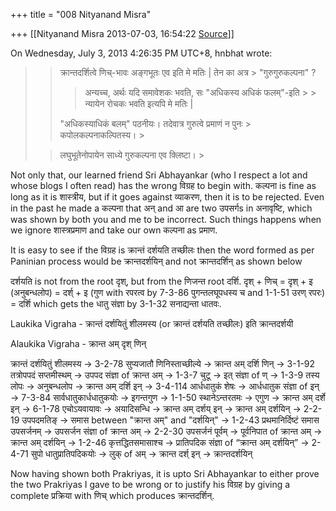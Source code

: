 +++
title = "008 Nityanand Misra"

+++
[[Nityanand Misra	2013-07-03, 16:54:22 [Source](https://groups.google.com/g/samskrita/c/f6PVr3KcjB0)]]



  
  
On Wednesday, July 3, 2013 4:26:35 PM UTC+8, hnbhat wrote:

> 
> >   
> > 
> > क्रान्तदर्शित्वे णिच्-भावः अङ्गभूतः एव इति मे मतिः \| तेन का अत्र > "गुरुगुरुकल्पना" ?  
> > 
> > > अन्यच्च, अर्थः यदि समावेशकः भवति, सः "अधिकस्य अधिकं फलम्"-इति > > न्यायेन रोचकः भवति इत्यपि मे मतिः \|  
> > 
> >   
> > 
> > 
> > "अधिकस्याधिकं बलम्" पठनीयः। तदेवात्र गुरुत्वे प्रमाणं न पुनः > कपोलकल्पनाकल्पितस्य। >
> 
> > 
> >   
> > 
> > 
> > लघुभूतेनोपायेन साध्ये गुरुकल्पना एव क्लिष्टा। >
> 
> > 
> >   
> > 
> > 
> > 
> > 

  
  
Not only that, our learned friend Sri Abhayankar (who I respect a lot and whose blogs I often read) has the wrong विग्रह to begin with. कल्पना is fine as long as it is शास्त्रीय, but if it goes against व्याकरण, then it is to be rejected. Even in the past he made a कल्पना that अन् and आ are two उपसर्गs in अनावृष्टि, which was shown by both you and me to be incorrect. Such things happens when we ignore शास्त्रप्रमाण and take our own कल्पना as प्रमाण.  
  
It is easy to see if the विग्रह is क्रान्तं दर्शयति तच्छीलः then the word formed as per Paninian process would be क्रान्तदर्शयिन् and not क्रान्तदर्शिन् as shown below  
  
दर्शयति is not from the root दृश्, but from the णिजन्त root दर्शि.
दृश् + णिच् = दृश् + इ (अनुबन्धलोप) = दर्श् + इ (गुण with रपरत्व by 7-3-86 पुगन्तलघूपधस्य च and 1-1-51 उरण् रपरः) = दर्शि which gets the धातु संज्ञा by 3-1-32 सनाद्यन्ता धातवः.  
  
Laukika Vigraha - क्रान्तं दर्शयितुं शीलमस्य (or क्रान्तं दर्शयति तच्छीलः) इति क्रान्तदर्शयी

  
Alaukika Vigraha - क्रान्त अम् दृश् णिन्  

क्रान्तं दर्शयितुं शीलमस्य -> 3-2-78 सुप्यजातौ णिनिस्ताच्छील्ये -> क्रान्त अम् दर्शि णिन् -> 3-1-92 तत्रोपपदं सप्तमीस्थम्‌ -> उपपद संज्ञा of क्रान्त अम् -> 1-3-7 चुटू -> इत् संज्ञा of ण् -> 1-3-9 तस्य लोपः -> अनुबन्धलोप -> क्रान्त अम् दर्शि इन् -> 3-4-114 आर्धधातुकं शेषः -> आर्धधातुक संज्ञा of इन् -> 7-3-84 सार्वधातुकार्धधातुकयोः -> इगन्तगुण -> 1-1-50 स्थानेऽन्तरतमः -> एगुण -> क्रान्त अम् दर्शे इन् -> 6-1-78 एचोऽयवायावः -> अयादिसन्धि -> क्रान्त अम् दर्शय् इन् -> क्रान्त अम् दर्शयिन् -> 2-2-19 उपपदमतिङ् -> समास between "क्रान्त अम्" and "दर्शयिन्" -> 1-2-43 प्रथमानिर्दिष्टं समास उपसर्जनम् -> उपसर्जन संज्ञा of क्रान्त अम् -> 2-2-30 उपसर्जनं पूर्वम्‌ -> पूर्वनिपात of क्रान्त अम् -> क्रान्त अम् दर्शयिन् -> 1-2-46 कृत्तद्धितसमासाश्च -> प्रातिपदिक संज्ञा of “क्रान्त अम् दर्शयिन्” -> 2-4-71 सुपो धातुप्रातिपदिकयोः -> लुक् of अम् -> क्रान्त दर्श् इन् -> क्रान्तदर्शयिन्  
  
Now having shown both Prakriyas, it is upto Sri Abhayankar to either prove the two Prakriyas I gave to be wrong or to justify his विग्रह by giving a complete प्रक्रिया with णिच् which produces क्रान्तदर्शिन्.  
  

